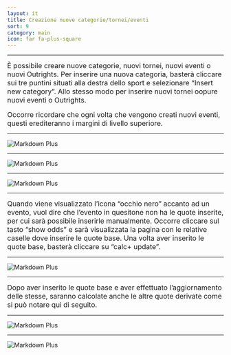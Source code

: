 ```yaml
---
layout: it
title: Creazione nuove categorie/tornei/eventi
sort: 9
category: main
icon: far fa-plus-square
---
```

<p class="message">
   
</p>

---

 <font size="3">È possibile creare nuove categorie, nuovi tornei, nuovi eventi o nuovi Outrights. Per inserire una nuova categoria, basterà cliccare sui tre puntini situati alla destra dello sport e selezionare “Insert new category”. Allo stesso modo per inserire nuovi tornei oopure nuovi eventi o Outrights.

Occorre ricordare che ogni volta che vengono creati nuovi eventi, questi erediteranno i margini di livello superiore.</font> 

---

![Markdown Plus]({{site.baseurl}}/public/images/it/creazione-nuovi-mercati/insert-new-category.png)

---

![Markdown Plus]({{site.baseurl}}/public/images/it/creazione-nuovi-mercati/insert-new-category-2.png)

---

![Markdown Plus]({{site.baseurl}}/public/images/it/creazione-nuovi-mercati/occhio-nero.png)

---

 <font size="3">Quando viene visualizzato l’icona “occhio nero” accanto ad un evento, vuol dire che l’evento in quesitone non ha le quote inserite, per cui sarà possibile inserirle manualmente. Occorre cliccare sul tasto “show odds” e sarà visualizzata la pagina con le relative caselle dove inserire le quote base. Una volta aver inserito le quote base, basterà cliccare su “calc+ update”.</font>
 
 ---

 ![Markdown Plus]({{site.baseurl}}/public/images/it/creazione-nuovi-mercati/odds-view.png)
 
 ---

  <font size="3">Dopo aver inserito le quote base e aver effettuato l’aggiornamento delle stesse, saranno calcolate anche le altre quote derivate come si può notare qui di seguito.</font> 

  ---

  ![Markdown Plus]({{site.baseurl}}/public/images/it/creazione-nuovi-mercati/insert-new-tournment.png)

  ---

  ![Markdown Plus]({{site.baseurl}}/public/images/it/creazione-nuovi-mercati/insert-new-match.png)

  


 








